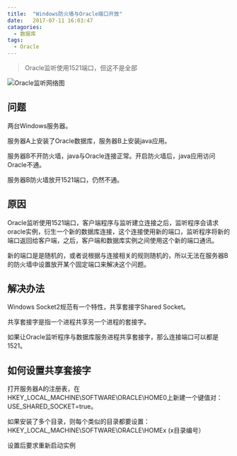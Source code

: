 ```yaml
---
title:  "Windows防火墙与Oracle端口开放"
date:   2017-07-11 16:03:47 
catagories:
  - 数据库
tags:
  - Oracle
---
```


> Oracle监听使用1521端口，但这不是全部

![Oracle监听网络图](/blog/img/in-post/201707111559_oracle_listener.png)

## 问题
两台Windows服务器。

服务器A上安装了Oracle数据库，服务器B上安装java应用。

服务器B不开防火墙，java与Oracle连接正常。开启防火墙后，java应用访问Oracle不通。

服务器B防火墙放开1521端口，仍然不通。

## 原因
Oracle监听使用1521端口，客户端程序与监听建立连接之后，监听程序会请求oracle实例，衍生一个新的数据库连接，这个连接使用新的端口，监听程序将新的端口返回给客户端，之后，客户端和数据库实例之间使用这个新的端口通讯。

新的端口是是随机的，或者说根据与连接相关的规则随机的，所以无法在服务器B的防火墙中设置放开某个固定端口来解决这个问题。

## 解决办法
Windows Socket2规范有一个特性，共享套接字Shared Socket。

共享套接字是指一个进程共享另一个进程的套接字。

如果让Oracle监听程序与数据库服务进程共享套接字，那么连接端口可以都是1521。

## 如何设置共享套接字
打开服务器A的注册表，在HKEY_LOCAL_MACHINE\SOFTWARE\ORACLE\HOME0上新建一个键值对：USE_SHARED_SOCKET=true。

如果安装了多个目录，则每个类似的目录都要设置：HKEY_LOCAL_MACHINE\SOFTWARE\ORACLE\HOMEx (x目录编号）

设置后要求重新启动实例
